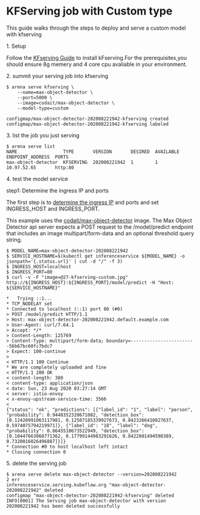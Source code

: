 # KFServing job with Custom type

This guide walks through the steps to deploy and serve a custom model with kfserving

1\. Setup

Follow the [KFserving Guide](https://github.com/kubeflow/kfserving#install-kfserving) to install kFserving.For the prerequisites,you should ensure 8g memery and 4 core cpu avaliable in your environment.

2\. summit your serving job into kfserving

    $ arena serve kfserving \
        --name=max-object-detector \
        --port=5000 \
        --image=codait/max-object-detector \
        --model-type=custom

    configmap/max-object-detector-202008221942-kfserving created
    configmap/max-object-detector-202008221942-kfserving labeled


3\. list the job you just serving

    $ arena serve list 
    NAME                 TYPE       VERSION       DESIRED  AVAILABLE  ENDPOINT_ADDRESS  PORTS
    max-object-detector  KFSERVING  202008221942  1        1          10.97.52.65       http:80

4\. test the model service

step1: Determine the ingress IP and ports

The first step is to [determine the ingress IP](https://github.com/kubeflow/kfserving/blob/master/README.md#determine-the-ingress-ip-and-ports) and ports and set INGRESS_HOST and INGRESS_PORT.

This example uses the [codait/max-object-detector](https://github.com/IBM/MAX-Object-Detector) image. The Max Object Detector api server expects a POST request to the /model/predict endpoint that includes an image multipart/form-data and an optional threshold query string.

    $ MODEL_NAME=max-object-detector-202008221942
    $ SERVICE_HOSTNAME=$(kubectl get inferenceservice ${MODEL_NAME} -o jsonpath='{.status.url}' | cut -d "/" -f 3)
    $ INGRESS_HOST=localhost
    $ INGRESS_PORT=80
    $ curl -v -F "image=@27-kfserving-custom.jpg" http://${INGRESS_HOST}:${INGRESS_PORT}/model/predict -H "Host: ${SERVICE_HOSTNAME}"

    *   Trying ::1...
    * TCP_NODELAY set
    * Connected to localhost (::1) port 80 (#0)
    > POST /model/predict HTTP/1.1
    > Host: max-object-detector-202008221942.default.example.com
    > User-Agent: curl/7.64.1
    > Accept: */*
    > Content-Length: 125769
    > Content-Type: multipart/form-data; boundary=------------------------56b67bc60fc7bdc7
    > Expect: 100-continue
    >
    < HTTP/1.1 100 Continue
    * We are completely uploaded and fine
    < HTTP/1.1 200 OK
    < content-length: 380
    < content-type: application/json
    < date: Sun, 23 Aug 2020 03:27:14 GMT
    < server: istio-envoy
    < x-envoy-upstream-service-time: 3566
    <
    {"status": "ok", "predictions": [{"label_id": "1", "label": "person", "probability": 0.9440352320671082, "detection_box": [0.12420991063117981, 0.12507185339927673, 0.8423266410827637, 0.5974075794219971]}, {"label_id": "18", "label": "dog", "probability": 0.8645510673522949, "detection_box": [0.10447663068771362, 0.17799144983291626, 0.8422801494598389, 0.7320016026496887]}]}
    * Connection #0 to host localhost left intact
    * Closing connection 0

5\. delete the serving job

    $ arena serve delete max-object-detector --version=202008221942                                                                                                   2 err 
    inferenceservice.serving.kubeflow.org "max-object-detector-202008221942" deleted
    configmap "max-object-detector-202008221942-kfserving" deleted
    INFO[0001] The Serving job max-object-detector with version 202008221942 has been deleted successfully 
